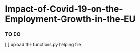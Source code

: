 # Impact-of-Covid-19-on-the-Employment-Growth-in-the-EU

### TO DO 

[ ] upload the functions.py helping file
